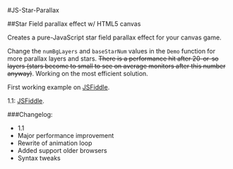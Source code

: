 #JS-Star-Parallax

##Star Field parallax effect w/ HTML5 canvas

Creates a pure-JavaScript star field parallax effect for your canvas game.

Change the `numBgLayers` and `baseStarNum` values in the `Demo` function for more parallax layers and stars. ~~There is a performance hit after 20-or-so layers (stars become to small to see on average monitors after this number anyway)~~. Working on the most efficient solution.

First working example on [JSFiddle](http://jsfiddle.net/ikradex/BU32R/1/).

1.1: [JSFiddle](http://jsfiddle.net/ikradex/3YHVz/embedded/result/).

###Changelog:

* 1.1
 * Major performance improvement
 * Rewrite of animation loop
 * Added support older browsers
 * Syntax tweaks
